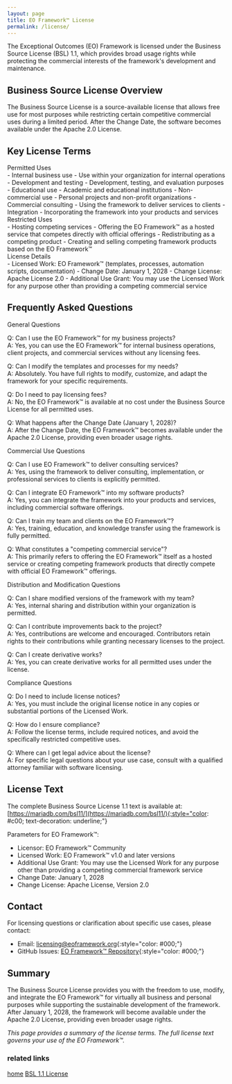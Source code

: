 ```yaml
---
layout: page
title: EO Framework™ License
permalink: /license/
---
```


<div class="articles-layout">
<div class="articles-main-content" markdown="1">

The <span class="key-term">Exceptional Outcomes (EO) Framework</span> is licensed under the <span class="key-term">Business Source License (BSL) 1.1</span>, which provides broad usage rights while protecting the commercial interests of the framework's development and maintenance.

## Business Source License Overview

The Business Source License is a source-available license that allows free use for most purposes while restricting certain competitive commercial uses during a limited period. After the Change Date, the software becomes available under the Apache 2.0 License.

## Key License Terms

<div class="license-heading">Permitted Uses</div>
- <span class="key-term">Internal business use</span> - Use within your organization for internal operations
- <span class="key-term">Development and testing</span> - Development, testing, and evaluation purposes
- <span class="key-term">Educational use</span> - Academic and educational institutions
- <span class="key-term">Non-commercial use</span> - Personal projects and non-profit organizations
- <span class="key-term">Commercial consulting</span> - Using the framework to deliver services to clients
- <span class="key-term">Integration</span> - Incorporating the framework into your products and services

<div class="license-heading">Restricted Uses</div>
- <span class="key-term">Hosting competing services</span> - Offering the EO Framework™ as a hosted service that competes directly with official offerings
- <span class="key-term">Redistributing as a competing product</span> - Creating and selling competing framework products based on the EO Framework™

<div class="license-heading">License Details</div>
- <span class="key-term">Licensed Work</span>: EO Framework™ (templates, processes, automation scripts, documentation)
- <span class="key-term">Change Date</span>: January 1, 2028
- <span class="key-term">Change License</span>: Apache License 2.0
- <span class="key-term">Additional Use Grant</span>: You may use the Licensed Work for any purpose other than providing a competing commercial service

## Frequently Asked Questions

<div class="license-heading">General Questions</div>

<span class="key-term">Q: Can I use the EO Framework™ for my business projects?</span>  
A: Yes, you can use the EO Framework™ for internal business operations, client projects, and commercial services without any licensing fees.

<span class="key-term">Q: Can I modify the templates and processes for my needs?</span>  
A: Absolutely. You have full rights to modify, customize, and adapt the framework for your specific requirements.

<span class="key-term">Q: Do I need to pay licensing fees?</span>  
A: No, the EO Framework™ is available at no cost under the Business Source License for all permitted uses.

<span class="key-term">Q: What happens after the Change Date (January 1, 2028)?</span>  
A: After the Change Date, the EO Framework™ becomes available under the Apache 2.0 License, providing even broader usage rights.

<div class="license-heading">Commercial Use Questions</div>

<span class="key-term">Q: Can I use EO Framework™ to deliver consulting services?</span>  
A: Yes, using the framework to deliver consulting, implementation, or professional services to clients is explicitly permitted.

<span class="key-term">Q: Can I integrate EO Framework™ into my software products?</span>  
A: Yes, you can integrate the framework into your products and services, including commercial software offerings.

<span class="key-term">Q: Can I train my team and clients on the EO Framework™?</span>  
A: Yes, training, education, and knowledge transfer using the framework is fully permitted.

<span class="key-term">Q: What constitutes a "competing commercial service"?</span>  
A: This primarily refers to offering the EO Framework™ itself as a hosted service or creating competing framework products that directly compete with official EO Framework™ offerings.

<div class="license-heading">Distribution and Modification Questions</div>

<span class="key-term">Q: Can I share modified versions of the framework with my team?</span>  
A: Yes, internal sharing and distribution within your organization is permitted.

<span class="key-term">Q: Can I contribute improvements back to the project?</span>  
A: Yes, contributions are welcome and encouraged. Contributors retain rights to their contributions while granting necessary licenses to the project.

<span class="key-term">Q: Can I create derivative works?</span>  
A: Yes, you can create derivative works for all permitted uses under the license.

<div class="license-heading">Compliance Questions</div>

<span class="key-term">Q: Do I need to include license notices?</span>  
A: Yes, you must include the original license notice in any copies or substantial portions of the Licensed Work.

<span class="key-term">Q: How do I ensure compliance?</span>  
A: Follow the license terms, include required notices, and avoid the specifically restricted competitive uses.

<span class="key-term">Q: Where can I get legal advice about the license?</span>  
A: For specific legal questions about your use case, consult with a qualified attorney familiar with software licensing.

## License Text

The complete Business Source License 1.1 text is available at: [https://mariadb.com/bsl11/](https://mariadb.com/bsl11/){:style="color: #c00; text-decoration: underline;"}

<span class="key-term">Parameters for EO Framework™:</span>
- <span class="key-term">Licensor</span>: EO Framework™ Community
- <span class="key-term">Licensed Work</span>: EO Framework™ v1.0 and later versions
- <span class="key-term">Additional Use Grant</span>: You may use the Licensed Work for any purpose other than providing a competing commercial framework service
- <span class="key-term">Change Date</span>: January 1, 2028
- <span class="key-term">Change License</span>: Apache License, Version 2.0

## Contact

For licensing questions or clarification about specific use cases, please contact:
- <span class="key-term">Email</span>: [licensing@eoframework.org](mailto:licensing@eoframework.org){:style="color: #000;"}
- <span class="key-term">GitHub Issues</span>: [EO Framework™ Repository](https://github.com/eoframework/eof-website/issues){:style="color: #000;"}

## Summary

The Business Source License provides you with the freedom to use, modify, and integrate the EO Framework™ for virtually all business and personal purposes while supporting the sustainable development of the framework. After January 1, 2028, the framework will become available under the Apache 2.0 License, providing even broader usage rights.

*This page provides a summary of the license terms. The full license text governs your use of the EO Framework™.*

</div>

<div class="articles-sidebar">
  <div class="sidebar-section">
    <h3>related links</h3>
    <div class="related-links-list">
      <a href="{{ site.baseurl }}/" class="year-filter-link">home</a>
      <a href="https://mariadb.com/bsl11/" target="_blank" class="year-filter-link">BSL 1.1 License</a>
    </div>
  </div>
</div>
</div>
